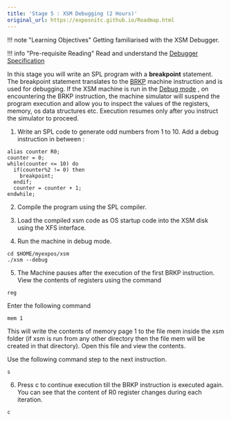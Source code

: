 ```yaml
---
title: 'Stage 5 : XSM Debugging (2 Hours)'
original_url: https://exposnitc.github.io/Roadmap.html
---
```


!!! note "Learning Objectives"
    Getting familiarised with the XSM Debugger.

!!! info "Pre-requisite Reading"
     Read and understand the <a href="support_tools-files/xsm-simulator.html" target="_blank">Debugger Specification</a>

In this stage you will write an SPL program with a **breakpoint** statement. The breakpoint statement translates to the [BRKP](arch_spec-files/instruction_set.html) machine instruction and is used for debugging. If the XSM machine is run in the [Debug mode](support_tools-files/xsm-simulator.html) , on encountering the BRKP instruction, the machine simulator will suspend the program execution and allow you to inspect the values of the registers, memory, os data structures etc. Execution resumes only after you instruct the simulator to proceed.

1)  Write an SPL code to generate odd numbers from 1 to 10. Add a debug instruction in between :

```
alias counter R0;
counter = 0;
while(counter <= 10) do
  if(counter%2 != 0) then
    breakpoint;
  endif;
  counter = counter + 1;
endwhile;
```

2) Compile the program using the SPL compiler.

3) Load the compiled xsm code as OS startup code into the XSM disk using the XFS interface.

4) Run the machine in debug mode.

```
cd $HOME/myexpos/xsm
./xsm --debug
```

5)  The Machine pauses after the execution of the first BRKP instruction.
View the contents of registers using the command
```
reg
```

Enter the following command

```
mem 1
```

This will write the contents of memory page 1 to the file mem inside the xsm folder (if xsm is run from any other directory then the file mem will be created in that directory). Open this file and view the contents.  

Use the following command step to the next instruction.

```
s
```

6)  Press c to continue execution till the BRKP instruction is executed again. You can see that the content of R0 register changes during each iteration.

```
c
```